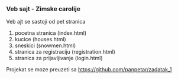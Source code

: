 ### Veb sajt - Zimske carolije

Veb ajt se sastoji od pet stranica

1. pocetna stranica (index.html)
2. kucice (houses.html)
3. sneskici (snowmen.html)
4. stranica za registraciju (registration.html)
5. stranica za prijavljivanje (login.html)

Projekat se moze preuzeti sa https://github.com/panpetar/zadatak_1


